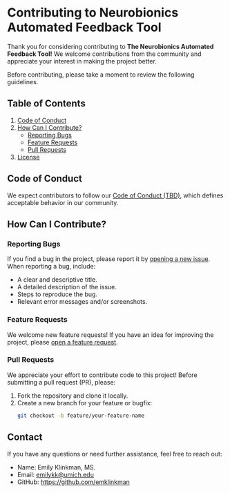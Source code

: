 # Contributing to Neurobionics Automated Feedback Tool

Thank you for considering contributing to **The Neurobionics Automated Feedback Tool!** We welcome contributions from the community and appreciate your interest in making the project better.

Before contributing, please take a moment to review the following guidelines.

## Table of Contents

1. [Code of Conduct](#code-of-conduct)
2. [How Can I Contribute?](#how-can-i-contribute)
    - [Reporting Bugs](#reporting-bugs)
    - [Feature Requests](#feature-requests)
    - [Pull Requests](#pull-requests)
3. [License](#license)

## Code of Conduct

We expect contributors to follow our [Code of Conduct (TBD)](), which defines acceptable behavior in our community.

## How Can I Contribute?

### Reporting Bugs

If you find a bug in the project, please report it by [opening a new issue](https://github.com/neurobionics/AutomatedFeedbackTool/issues/new). When reporting a bug, include:

- A clear and descriptive title.
- A detailed description of the issue.
- Steps to reproduce the bug.
- Relevant error messages and/or screenshots.

### Feature Requests

We welcome new feature requests! If you have an idea for improving the project, please [open a feature request](https://github.com/neurobionics/AutomatedFeedbackTool/issues/new?assignees=&labels=enhancement&template=feature_request.md).

### Pull Requests

We appreciate your effort to contribute code to this project! Before submitting a pull request (PR), please:

1. Fork the repository and clone it locally.
2. Create a new branch for your feature or bugfix:
   ```bash
   git checkout -b feature/your-feature-name

## Contact
   If you have any questions or need further assistance, feel free to reach out:
   * Name: Emily Klinkman, MS.
   * Email: emilykk@umich.edu
   * GitHub: https://github.com/emklinkman
